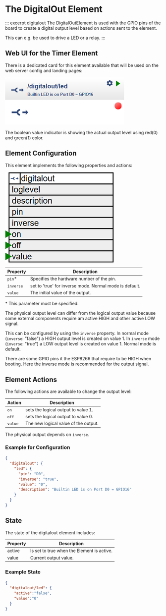 # The DigitalOut Element

::: excerpt digitalout
The DigitalOutElement is used with the GPIO pins of the board to create a digital output level based on actions sent to the element.

This can e.g. be used to drive a LED or a relay.
:::


## Web UI for the Timer Element

There is a dedicated card for this element available that will be used on the web server config and landing pages:

![DigitalOut Web UI](/elements/digitaloutui.png)

The boolean value indicator is showing the actual output level using red(0) and green(1) color.

## Element Configuration

This element implements the following properties and actions:

![DigitalOutProperties and Actions](/elements/digitaloutapi.png)

| Property  | Description                                             |
| --------- | ------------------------------------------------------- |
| `pin`*    | Specifies the hardware number of the pin.               |
| `inverse` | set to 'true' for inverse mode. Normal mode is default. |
| `value`   | The initial value of the output.                        |

\* This parameter must be specified.

The physical output level can differ from the logical output value because some external components require am active HIGH and other active LOW signal.

This can be configured by using the `inverse` property.
In normal mode (`inverse`: "false") a HIGH output level is created on value 1.
In `inverse` mode (`inverse`: "true") a LOW output level is created on value 1. Normal mode is default.

There are some GPIO pins it the ESP8266 that require to be HIGH when booting. Here the inverse mode is recommended for the output signal.


## Element Actions

The following actions are available to change the output level:

| Action  | Description                          |
| ------- | ------------------------------------ |
| `on`    | sets the logical output to value 1.  |
| `off`   | sets the logical output to value 0.  |
| `value` | The new logical value of the output. |

The physical output depends on `inverse`.

### Example for Configuration

```JSON
{
  "digitalout": {
    "led": {
      "pin": "D0",
      "inverse": "true",
      "value": "0",
      "description": "Builtin LED is on Port D0 = GPIO16"
    }
  }
}
```

## State

The state of the digitalout element includes:

| Property | Description                                |
| -------- | ------------------------------------------ |
| active   | Is set to true when the Element is active. |
| value    | Current output value.                      |

### Example State

```JSON
{
  "digitalout/led": {
    "active":"false",
    "value":"0"
  }
}
```
